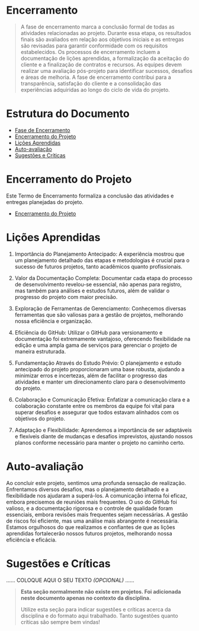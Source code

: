 # Encerramento

> A fase de encerramento marca a conclusão formal de todas as atividades relacionadas ao projeto. 
> Durante essa etapa, os resultados finais são avaliados em relação aos objetivos iniciais e as entregas são revisadas para garantir conformidade com os requisitos estabelecidos. 
> Os processos de encerramento incluem a documentação de lições aprendidas, a formalização da aceitação do cliente e a finalização de contratos e recursos. 
> As equipes devem realizar uma avaliação pós-projeto para identificar sucessos, desafios e áreas de melhoria. 
> A fase de encerramento contribui para a transparência, satisfação do cliente e a consolidação das experiências adquiridas ao longo do ciclo de vida do projeto.

# Estrutura do Documento

- [Fase de Encerramento](#encerramento)
- [Encerramento do Projeto](#encerramento-do-projeto)
- [Lições Aprendidas](#lições-aprendidas)
- [Auto-avaliação](#auto)
- [Sugestões e Críticas](#sugestões-e-críticas)

# Encerramento do Projeto

Este Termo de Encerramento formaliza a conclusão das atividades e entregas planejadas do projeto.
- [Encerramento do Projeto](Encerramento_projeto.pdf)

# Lições Aprendidas 

1. Importância do Planejamento Antecipado: A experiência mostrou que um planejamento detalhado das etapas e metodologias é crucial para o sucesso de futuros projetos, tanto acadêmicos quanto profissionais.
   
2. Valor da Documentação Completa: Documentar cada etapa do processo de desenvolvimento revelou-se essencial, não apenas para registro, mas também para análises e estudos futuros, além de validar o progresso do projeto com maior precisão.
   
3. Exploração de Ferramentas de Gerenciamento: Conhecemos diversas ferramentas que são valiosas para a gestão de projetos, melhorando nossa eficiência e organização.
   
4. Eficiência do GitHub: Utilizar o GitHub para versionamento e documentação foi extremamente vantajoso, oferecendo flexibilidade na edição e uma ampla gama de serviços para gerenciar o projeto de maneira estruturada.
   
5. Fundamentação Através do Estudo Prévio: O planejamento e estudo antecipado do projeto proporcionaram uma base robusta, ajudando a minimizar erros e incertezas, além de facilitar o progresso das atividades e manter um direcionamento claro para o desenvolvimento do projeto.
   
6. Colaboração e Comunicação Efetiva: Enfatizar a comunicação clara e a colaboração constante entre os membros da equipe foi vital para superar desafios e assegurar que todos estavam alinhados com os objetivos do projeto.
   
7. Adaptação e Flexibilidade: Aprendemos a importância de ser adaptáveis e flexíveis diante de mudanças e desafios imprevistos, ajustando nossos planos conforme necessário para manter o projeto no caminho certo.

# Auto-avaliação

Ao concluir este projeto, sentimos uma profunda sensação de realização. Enfrentamos diversos desafios, mas o planejamento detalhado e a flexibilidade nos ajudaram a superá-los. A comunicação interna foi eficaz, embora precisemos de reuniões mais frequentes. O uso do GitHub foi valioso, e a documentação rigorosa e o controle de qualidade foram essenciais, embora revisões mais frequentes sejam necessárias. A gestão de riscos foi eficiente, mas uma análise mais abrangente é necessária. Estamos orgulhosos do que realizamos e confiantes de que as lições aprendidas fortalecerão nossos futuros projetos, melhorando nossa eficiência e eficácia.

# Sugestões e Críticas

......  COLOQUE AQUI O SEU TEXTO *(OPCIONAL)* ......

> **Esta seção normalmente não existe em projetos. Foi adicionada neste documento apenas no contexto da disciplina.**
>
> Utilize esta seção para indicar sugestões e críticas acerca da disciplina e do formato aqui trabalhado.
> Tanto sugestões quanto críticas são sempre bem vindas!
